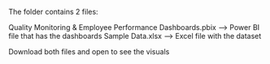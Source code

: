 The folder contains 2 files:

Quality Monitoring & Employee Performance Dashboards.pbix --> Power BI file that has the dashboards
Sample Data.xlsx --> Excel file with the dataset

Download both files and open to see the visuals
